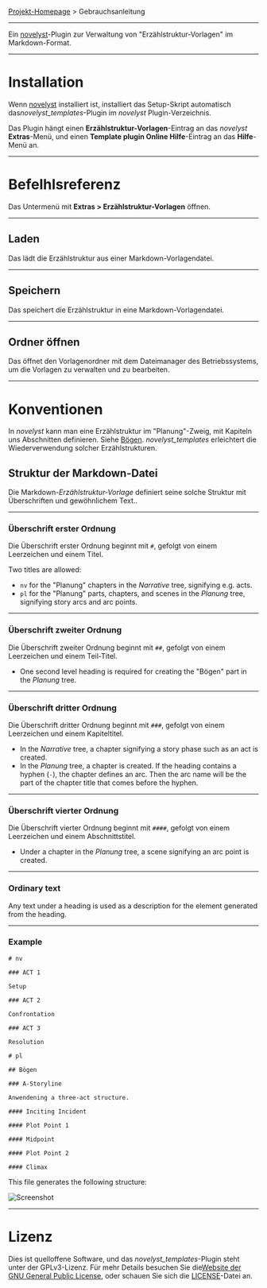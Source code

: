 [Projekt-Homepage](https://peter88213.github.io/novelyst_templates) > Gebrauchsanleitung

--- 

Ein [novelyst](https://peter88213.github.io/novelyst/)-Plugin zur Verwaltung von "Erzählstruktur-Vorlagen" im Markdown-Format. 

---

# Installation

Wenn [novelyst](https://peter88213.github.io/novelyst/) installiert ist, installiert das Setup-Skript automatisch das*novelyst_templates*-Plugin im *novelyst* Plugin-Verzeichnis.

Das Plugin hängt einen **Erzählstruktur-Vorlagen**-Eintrag an das *novelyst* **Extras**-Menü, und einen **Template plugin Online Hilfe**-Eintrag an das **Hilfe**-Menü an. 

---

# Befelhlsreferenz

Das Untermenü mit **Extras > Erzählstruktur-Vorlagen** öffnen.

---

## Laden

Das lädt die Erzählstruktur aus einer Markdown-Vorlagendatei.

---

## Speichern

Das speichert die Erzählstruktur in eine Markdown-Vorlagendatei.

---

## Ordner öffnen

Das öffnet den Vorlagenordner mit dem Dateimanager des Betriebssystems, um die Vorlagen zu verwalten und zu bearbeiten.

---

# Konventionen

In *novelyst* kann man eine Erzählstruktur im "Planung"-Zweig, mit Kapiteln uns Abschnitten definieren. Siehe [Bögen](https://peter88213.github.io/novelyst/de/help/arcs). *novelyst_templates* erleichtert die Wiederverwendung solcher Erzählstrukturen.

## Struktur der Markdown-Datei

Die Markdown-*Erzählstruktur-Vorlage* definiert seine solche Struktur mit Überschriften und gewöhnlichem Text..

---

### Überschrift erster Ordnung

Die Überschrift erster Ordnung beginnt mit `#`, gefolgt von einem Leerzeichen und einem Titel. 

Two titles are allowed:
- `nv` for the "Planung" chapters in the *Narrative* tree, signifying e.g. acts.
- `pl` for the "Planung" parts, chapters, and scenes in the *Planung* tree, signifying story arcs and arc points.

---

### Überschrift zweiter Ordnung

Die Überschrift zweiter Ordnung beginnt mit  `##`, gefolgt von einem Leerzeichen und einem Teil-Titel.  

- One second level heading is required for creating the "Bögen" part in the *Planung* tree.

---

### Überschrift dritter Ordnung

Die Überschrift dritter Ordnung beginnt mit `###`, gefolgt von einem Leerzeichen und einem Kapiteltitel. 

- In the *Narrative* tree, a chapter signifying a story phase such as an act is created. 
- In the *Planung* tree, a chapter is created. If the heading contains a hyphen (`-`), the chapter defines an arc. Then the arc name will be the part of the chapter title that comes before the hyphen.

---

### Überschrift vierter Ordnung

Die Überschrift vierter Ordnung beginnt mit `####`, gefolgt von einem Leerzeichen und einem Abschnittstitel. 

- Under a chapter in the *Planung* tree, a scene signifying an arc point is created.

---

### Ordinary text

Any text under a heading is used as a description for the element generated from the heading.

---

### Example

```
# nv

### ACT 1

Setup

### ACT 2

Confrontation

### ACT 3

Resolution

# pl

## Bögen

### A-Storyline

Anwendening a three-act structure.

#### Inciting Incident

#### Plot Point 1

#### Midpoint

#### Plot Point 2

#### Climax

```

This file generates the following structure:

![Screenshot](Screenshots/structure01.png)

---

# Lizenz

Dies ist quelloffene Software, und das *novelyst_templates*-Plugin steht unter der GPLv3-Lizenz. Für mehr Details besuchen Sie die[Website der GNU General Public License](https://www.gnu.org/licenses/gpl-3.0.de.html), oder schauen Sie sich die [LICENSE](https://github.com/peter88213/novelyst_templates/blob/main/LICENSE)-Datei an.
